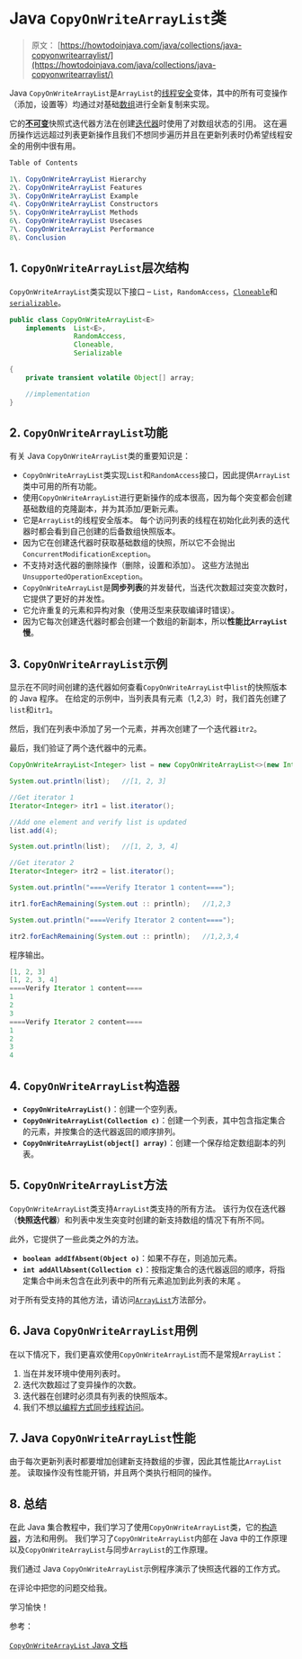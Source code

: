 # Java `CopyOnWriteArrayList`类

> 原文： [https://howtodoinjava.com/java/collections/java-copyonwritearraylist/](https://howtodoinjava.com/java/collections/java-copyonwritearraylist/)

Java `CopyOnWriteArrayList`是`ArrayList`的[线程安全](https://howtodoinjava.com/java/multi-threading/what-is-thread-safety/)变体，其中的所有可变操作（添加，设置等）均通过对基础[数组](https://howtodoinjava.com/java-array/)进行全新复制来实现。

它的[**不可变**](https://howtodoinjava.com/java/basics/how-to-make-a-java-class-immutable/)快照式迭代器方法在创建[迭代器](https://howtodoinjava.com/java/collections/java-iterator/)时使用了对数组状态的引用。 这在遍历操作远远超过列表更新操作且我们不想同步遍历并且在更新列表时仍希望线程安全的用例中很有用。

```java
Table of Contents

1\. CopyOnWriteArrayList Hierarchy
2\. CopyOnWriteArrayList Features
3\. CopyOnWriteArrayList Example
4\. CopyOnWriteArrayList Constructors
5\. CopyOnWriteArrayList Methods
6\. CopyOnWriteArrayList Usecases
7\. CopyOnWriteArrayList Performance
8\. Conclusion
```

## 1\. `CopyOnWriteArrayList`层次结构

`CopyOnWriteArrayList`类实现以下接口 – `List`，`RandomAccess`，[`Cloneable`](https://howtodoinjava.com/java/cloning/a-guide-to-object-cloning-in-java/)和[`serializable`](https://howtodoinjava.com/java/serialization/custom-serialization-readobject-writeobject/)。

```java
public class CopyOnWriteArrayList<E>
    implements 	List<E>, 
    			RandomAccess, 
    			Cloneable, 
    			Serializable 

{
	private transient volatile Object[] array;

	//implementation
}

```

## 2\. `CopyOnWriteArrayList`功能

有关 Java `CopyOnWriteArrayList`类的重要知识是：

*   `CopyOnWriteArrayList`类实现`List`和`RandomAccess`接口，因此提供`ArrayList`类中可用的所有功能。
*   使用`CopyOnWriteArrayList`进行更新操作的成本很高，因为每个突变都会创建基础数组的克隆副本，并为其添加/更新元素。
*   它是`ArrayList`的线程安全版本。 每个访问列表的线程在初始化此列表的迭代器时都会看到自己创建的后备数组快照版本。
*   因为它在创建迭代器时获取基础数组的快照，所以它不会抛出`ConcurrentModificationException`。
*   不支持对迭代器的删除操作（删除，设置和添加）。 这些方法抛出`UnsupportedOperationException`。
*   `CopyOnWriteArrayList`是**同步列表**的并发替代，当迭代次数超过突变次数时，它提供了更好的并发性。
*   它允许重复的元素和异构对象（使用泛型来获取编译时错误）。
*   因为它每次创建迭代器时都会创建一个数组的新副本，所以**性能比`ArrayList`慢**。

## 3\. `CopyOnWriteArrayList`示例

显示在不同时间创建的迭代器如何查看`CopyOnWriteArrayList`中`list`的快照版本的 Java 程序。 在给定的示例中，当列表具有元素（1,2,3）时，我们首先创建了`list`和`itr1`。

然后，我们在列表中添加了另一个元素，并再次创建了一个迭代器`itr2`。

最后，我们验证了两个迭代器中的元素。

```java
CopyOnWriteArrayList<Integer> list = new CopyOnWriteArrayList<>(new Integer[] {1,2,3});

System.out.println(list);	//[1, 2, 3]

//Get iterator 1
Iterator<Integer> itr1 = list.iterator();

//Add one element and verify list is updated
list.add(4);

System.out.println(list);	//[1, 2, 3, 4]

//Get iterator 2
Iterator<Integer> itr2 = list.iterator();

System.out.println("====Verify Iterator 1 content====");

itr1.forEachRemaining(System.out :: println);	//1,2,3

System.out.println("====Verify Iterator 2 content====");

itr2.forEachRemaining(System.out :: println);	//1,2,3,4

```

程序输出。

```java
[1, 2, 3]
[1, 2, 3, 4]
====Verify Iterator 1 content====
1
2
3
====Verify Iterator 2 content====
1
2
3
4

```

## 4\. `CopyOnWriteArrayList`构造器

*   **`CopyOnWriteArrayList()`**：创建一个空列表。
*   **`CopyOnWriteArrayList(Collection c)`**：创建一个列表，其中包含指定集合的​​元素，并按集合的迭代器返回的顺序排列。
*   **`CopyOnWriteArrayList(object[] array)`**：创建一个保存给定数组副本的列表。

## 5\. `CopyOnWriteArrayList`方法

`CopyOnWriteArrayList`类支持`ArrayList`类支持的所有方法。 该行为仅在迭代器（**快照迭代器**）和列表中发生突变时创建的新支持数组的情况下有所不同。

此外，它提供了一些此类之外的方法。

*   **`boolean addIfAbsent(Object o)`**：如果不存在，则追加元素。
*   **`int addAllAbsent(Collection c)`**：按指定集合的​​迭代器返回的顺序，将指定集合中尚未包含在此列表中的所有元素追加到此列表的末尾 。

对于所有受支持的其他方法，请访问[`ArrayList`](https://howtodoinjava.com/java-arraylist/)方法部分。

## 6\. Java `CopyOnWriteArrayList`用例

在以下情况下，我们更喜欢使用`CopyOnWriteArrayList`而不是常规`ArrayList`：

1.  当在并发环境中使用列表时。
2.  迭代次数超过了变异操作的次数。
3.  迭代器在创建时必须具有列表的快照版本。
4.  我们不想[以编程方式同步线程访问](https://howtodoinjava.com/java/multi-threading/wait-notify-and-notifyall-methods/)。

## 7\. Java `CopyOnWriteArrayList`性能

由于每次更新列表时都要增加创建新支持数组的步骤，因此其性能比`ArrayList`差。
读取操作没有性能开销，并且两个类执行相同的操作。

## 8\. 总结

在此 Java 集合教程中，我们学习了使用`CopyOnWriteArrayList`类，它的[构造器](https://howtodoinjava.com/oops/java-constructors/)，方法和用例。 我们学习了`CopyOnWriteArrayList`内部在 Java 中的工作原理以及`CopyOnWriteArrayList`与同步`ArrayList`的工作原理。

我们通过 Java `CopyOnWriteArrayList`示例程序演示了快照迭代器的工作方式。

在评论中把您的问题交给我。

学习愉快！

参考：

[`CopyOnWriteArrayList` Java 文档](https://docs.oracle.com/javase/10/docs/api/java/util/concurrent/CopyOnWriteArrayList.html)